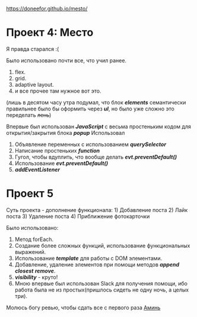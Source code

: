 https://doneefor.github.io/mesto/

# Проект 4: Место
Я правда старался :(

Было использовано почти все, что учил ранее.
1. flex.
2. grid.
3. adaptive layout.
4. и все прочее там нужное вот это.

(лишь в десятом часу утра подумал, что блок **_elements_** семантически правильнее было бы оформить через **_ul_**, но было уже сложно это переделать ~~лень~~)

Впервые был использован **_JavaScript_** с весьма простеньким кодом для открытия/закрытия блока **_popup_**
Использовал
1. Объявление переменных с использованием **_querySelector_**
2. Написание простеньких **_function_**
3. Гугол, чтобы вдуплить, что вообще делать **_evt.preventDefault()_**
4. Использование **_evt.preventDefault()_**
5. **_addEventListener_**

# Проект 5
Суть проекта - дополнение функционала: 1) Добавление поста 2) Лайк поста 3) Удаление поста 4) Приближение фотокарточки

Было использовано:
1. Метод forEach.
2. Создание более сложных функций, использование функциональных выражений.
3. Использование **_template_** для работы с DOM элементами.
4. Добавление, удаление элементов при помощи методов **_append_** **_closest_** **_remove_**.
5. **_visibility_** - круто!
6. Мною впервые был использован Slack для получения помощи, ибо работа была не из простых(пришлось сидеть не одну ночь, а целых три).


Молюсь богу ревью, чтобы сдать все с первого раза
[Аминь](https://pbs.twimg.com/profile_images/1031769564151930880/xO7dqoNb.jpg)

